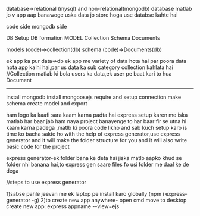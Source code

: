 database->relational (mysql) and non-relational(mongodb)
database matlab jo v app aap banawoge uska data jo store hoga use databse kahte hai

code side                                                                  mongodb side

DB Setup                                                                   DB formation
MODEL                                                                      Collection
Schema                                                                     Documents


models (code)=>collection(db)
schema (code)=>Documents(db)

ek app ka pur data=>db
ek app me variety of data hota hai par poora data hota app ka hi hai,par us data ka sub category collection kahlata hai
//Collection matlab ki bola users ka data,ek user pe baat kari to hua Document

_______________________________________________________________________________________________________________

install mongodb
install mongoosejs
require and setup connection
make schema
create model and export


ham logo ka kaafi sara kaam karna padta hai express setup karen me iska matlab har baar jab ham naya project banayenge to har baar fir se utna hi kaam karna padega ,matlb ki poora code likho and sab kuch setup karo is time ko bacha sakte ho with the help of express generator,use express generator and it will make the folder structure for you and it will also write basic code for the project

express generator-ek folder bana ke deta hai jiska matlb aapko khud se folder nhi banana hai,to express gen saare files fo usi folder me daal ke de dega

//steps to use express generator

1)sabse pahle jeevan me ek laptop pe install karo globally (npm i express-generator -g)
2)to create new app anywhere-
open cmd move to desktop
create new app: 
express appname --view=ejs
